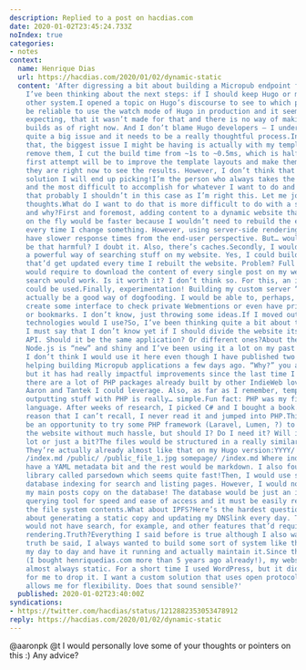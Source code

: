 ```yaml
---
description: Replied to a post on hacdias.com
date: 2020-01-02T23:45:24.733Z
noIndex: true
categories:
- notes
context:
  name: Henrique Dias
  url: https://hacdias.com/2020/01/02/dynamic-static
  content: 'After digressing a bit about building a Micropub endpoint for my website,
    I’ve been thinking about the next steps: if I should keep Hugo or move to some
    other system.I opened a topic on Hugo’s discourse to see to which point it would
    be reliable to use the watch mode of Hugo in production and it seems, as I was
    expecting, that it wasn’t made for that and there is no way of making incremental
    builds as of right now. And I don’t blame Hugo developers — I understand that’s
    quite a big issue and it needs to be a really thoughtful process.In addition to
    that, the biggest issue I might be having is actually with my templates. If I
    remove them, I cut the build time from ~1s to ~0.5ms, which is half the time!My
    first attempt will be to improve the template layouts and make them faster than
    they are right now to see the results. However, I don’t think that will be the
    solution I will end up picking!I’m the person who always takes the hardest path
    and the most difficult to accomplish for whatever I want to do and I’m feeling
    that probably I shouldn’t in this case as I’m right this. Let me jot down some
    thoughts.What do I want to do that is more difficult to do with a static website
    and why?First and foremost, adding content to a dynamic website that is rendered
    on the fly would be faster because I wouldn’t need to rebuild the entire website
    every time I change something. However, using server-side rendering I would also
    have slower response times from the end-user perspective. But… would a few milliseconds
    be that harmful? I doubt it. Also, there’s caches.Secondly, I would love to have
    a powerful way of searching stuff on my website. Yes, I could build static indexes
    that’d get updated every time I rebuilt the website. Problem? Full text search
    would require to download the content of every single post on my website so the
    search would work. Is it worth it? I don’t think so. For this, an indexed database
    could be used.Finally, experimentation! Building my custom server “thingy” could
    actually be a good way of dogfooding. I would be able to, perhaps, just saying,
    create some interface to check private Webmentions or even have private posts
    or bookmarks. I don’t know, just throwing some ideas.If I moved out of Hugo, which
    technologies would I use?So, I’ve been thinking quite a bit about this. Firstly,
    I must say that I don’t know yet if I should divide the website itself from the
    API. Should it be the same application? Or different ones?About the language:
    Node.js is “new” and shiny and I’ve been using it a lot on my past projects. But
    I don’t think I would use it here even though I have published two packages for
    helping building Micropub applications a few days ago. “Why?” you ask.PHP is old,
    but it has had really impactful improvements since the last time I tried it and
    there are a lot of PHP packages already built by other IndieWeb lovers such as
    Aaron and Tantek I could leverage. Also, as far as I remember, templating and
    outputting stuff with PHP is really… simple.Fun fact: PHP was my first programming
    language. After weeks of research, I picked C# and I bought a book. But for some
    reason that I can’t recall, I never read it and jumped into PHP.This would also
    be an opportunity to try some PHP framework (Laravel, Lumen, ?) to help me build
    the website without much hassle, but should I? Do I need it? Will it help me a
    lot or just a bit?The files would be structured in a really similar way to p3k’s.
    They’re actually already almost like that on my Hugo version:YYYY/ /MM/ /DD/ /XX/
    /index.md /public/ /public_file_1.jpg somepage/ /index.md Where index.md would
    have a YAML metadata bit and the rest would be markdown. I also found a markdown
    library called parsedown which seems quite fast!Then, I would use some sort of
    database indexing for search and listing pages. However, I would not be storing
    my main posts copy on the database! The database would be just an indexing and
    querying tool for speed and ease of access and it must be easily rebuilt from
    the file system contents.What about IPFS?Here’s the hardest question! I thought
    about generating a static copy and updating my DNSlink every day. This “copy”
    would not have search, for example, and other features that’d require server-side
    rendering.Truth?Everything I said before is true although I also want to say this:
    truth be said, I always wanted to build some sort of system like this to use on
    my day to day and have it running and actually maintain it.Since the very beginning
    (I bought henriquedias.com more than 5 years ago already!), my website has been
    almost always static. For a short time I used WordPress, but it didn’t take long
    for me to drop it. I want a custom solution that uses open protocols, but also
    allows me for flexibility. Does that sound sensible?'
  published: 2020-01-02T23:40:00Z
syndications:
- https://twitter.com/hacdias/status/1212882353053478912
reply: https://hacdias.com/2020/01/02/dynamic-static
---
```


@aaronpk @t I would personally love some of your thoughts or pointers on this :) Any advice?
